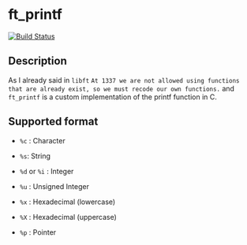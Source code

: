 # ft_printf
[![Build Status](https://app.travis-ci.com/AchrafMez/libft.svg?branch=master)](https://app.travis-ci.com/AchrafMez/printf)
## Description
As I already said in `libft`  `At 1337 we are not allowed using functions that are already exist, so we must recode our own functions.` and `ft_printf` is a custom implementation of the printf function in C.

## Supported format

-  `%c` : Character
  
- `%s`: String
  
- `%d` or `%i` : Integer
  
- `%u` : Unsigned Integer
  
- `%x` : Hexadecimal (lowercase)
  
- `%X` : Hexadecimal (uppercase)
  
- `%p` : Pointer
